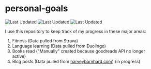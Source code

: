 # personal-goals
![Last Updated](https://img.shields.io/date/1613615097?color=FC4C02&label=Fitness%20Updated&logo=strava)
![Last Updated](https://img.shields.io/date/1613615097?color=7ac70c&label=Language%20Updated&logo=duolingo)
![Last Updated](https://img.shields.io/date/1613615097?color=e9e5cd&label=Books%20Updated&logo=goodreads)

I use this repository to keep track of my progress in these major areas:

1. Fitness (Data pulled from Strava)
2. Language learning (Data pulled from Duolingo)
3. Books read ("Manually" created because goodreads API no longer active)
4. Blog posts (Data pulled from [harveybarnhard.com](https://harveybarnhard.com)) (in progress)
